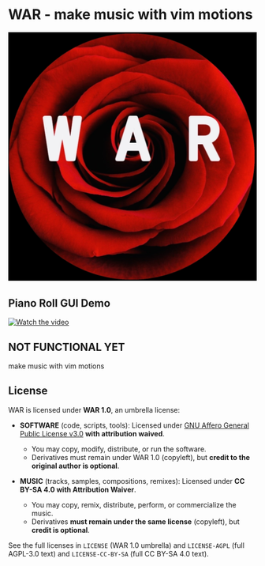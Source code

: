 # WAR - make music with vim motions

![WAR](/assets/images/WAR-over-rose-circle-white.jpg)

## Piano Roll GUI Demo

[![Watch the video](https://img.youtube.com/vi/b7Bf17YH_uQ/0.jpg)](https://youtu.be/b7Bf17YH_uQ)

## NOT FUNCTIONAL YET

make music with vim motions

## License

WAR is licensed under **WAR 1.0**, an umbrella license:

- **SOFTWARE** (code, scripts, tools): Licensed under [GNU Affero General Public License v3.0](LICENSE-AGPL) **with attribution waived**.
    - You may copy, modify, distribute, or run the software.
    - Derivatives must remain under WAR 1.0 (copyleft), but **credit to the original author is optional**.

- **MUSIC** (tracks, samples, compositions, remixes): Licensed under **CC BY-SA 4.0 with Attribution Waiver**.
    - You may copy, remix, distribute, perform, or commercialize the music.
    - Derivatives **must remain under the same license** (copyleft), but **credit is optional**.

See the full licenses in `LICENSE` (WAR 1.0 umbrella) and `LICENSE-AGPL` (full AGPL-3.0 text) and `LICENSE-CC-BY-SA` (full CC BY-SA 4.0 text).
